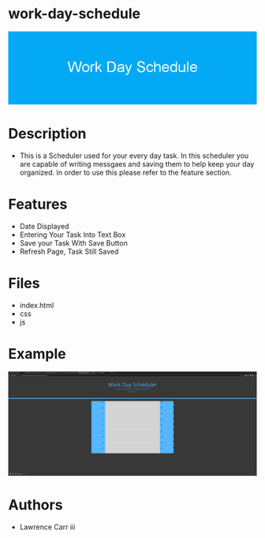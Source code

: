 # work-day-schedule
![Alt Text](./assets/Work_Day_Schedule.png)



# Description
* This is a Scheduler used for your every day task. In this scheduler you are capable of writing messgaes and saving them to help keep your day organized. In order to use this please refer to the feature section.

# Features
* Date Displayed
* Entering Your Task Into Text Box
* Save your Task With Save Button
* Refresh Page, Task Still Saved

# Files
* index.html
* css
* js

# Example
![Alt Text](./assets/Work%20Day%20Scheduler%20-%20Google%20Chrome%208_11_2022%207_41_21%20PM.png)

# Authors
* Lawrence Carr iii
